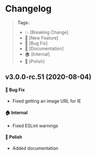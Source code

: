 Changelog
=========

> **Tags:**
> - :boom:       [Breaking Change]
> - :rocket:     [New Feature]
> - :bug:        [Bug Fix]
> - :memo:       [Documentation]
> - :house:      [Internal]
> - :nail_care:  [Polish]

## v3.0.0-rc.51 (2020-08-04)

#### :bug: Bug Fix

* Fixed getting an image URL for IE

#### :house: Internal

* Fixed ESLint warnings

#### :nail_care: Polish

* Added documentation
